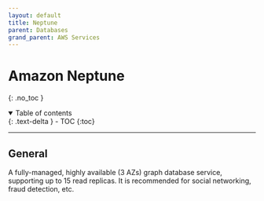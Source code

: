 ```yaml
---
layout: default
title: Neptune
parent: Databases
grand_parent: AWS Services
---
```


# Amazon Neptune
{: .no_toc }

<details open markdown="block">
  <summary>
    Table of contents
  </summary>
  {: .text-delta }
- TOC
{:toc}
</details>

---

## General

A fully-managed, highly available (3 AZs) graph database service, supporting up to 15 read replicas.
It is recommended for social networking, fraud detection, etc.